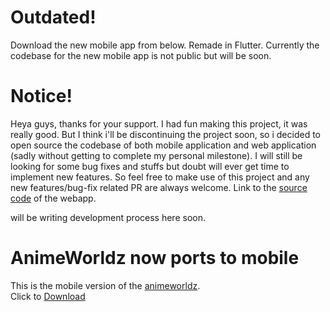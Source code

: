 # Outdated!
Download the new mobile app from below. Remade in Flutter. Currently the codebase for the new mobile app is not public but will be soon.

# Notice!
Heya guys, thanks for your support. I had fun making this project, it was really good. But I think i'll be discontinuing the project soon, so i decided to open source the codebase of both mobile application and web application (sadly without getting to complete my personal milestone). I will still be looking for some bug fixes and stuffs but doubt will ever get time to implement new features. So feel free to make use of this project and any new features/bug-fix related PR are always welcome.
Link to the [source code](https://github.com/Dovakiin0/animeworldz) of the webapp.

will be writing development process here soon.

# AnimeWorldz now ports to mobile

This is the mobile version of the [animeworldz](https://github.com/Dovakiin0/animeworldz).  
Click to [Download](https://github.com/Dovakiin0/animeworldz-mobile/releases)
